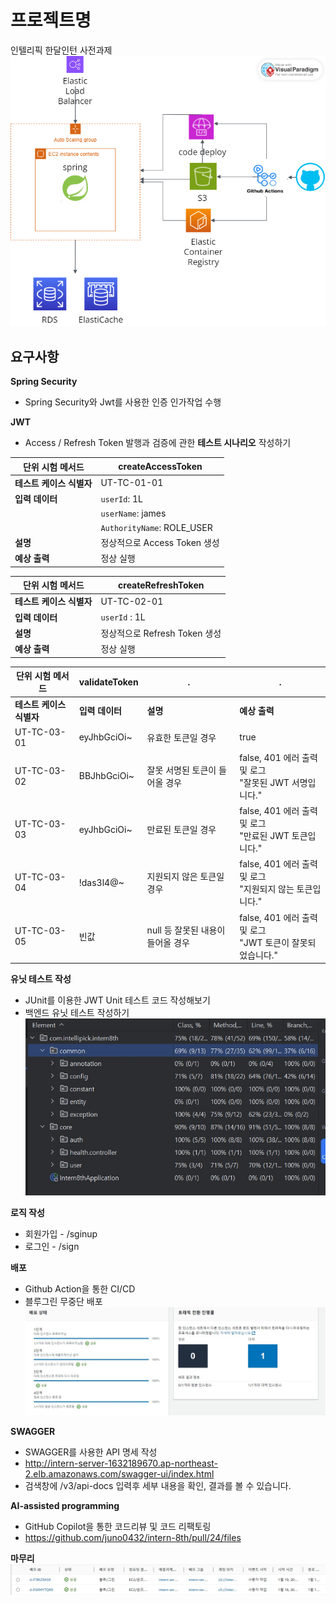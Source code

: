 # 프로젝트명
인텔리픽 한달인턴 사전과제
![설계도.png](readme/설계도.png)

## 요구사항
**Spring Security**
- Spring Security와 Jwt를 사용한 인증 인가작업 수행

**JWT**
-  Access / Refresh Token 발행과 검증에 관한 **테스트 시나리오** 작성하기

| 단위 시험 메서드            | createAccessToken           |
|-----------------------------|-----------------------------|
| **테스트 케이스 식별자**    | UT-TC-01-01                |
| **입력 데이터**             |`userId`: 1L             |
|                             |`userName`: james        |
|                             |`AuthorityName`: ROLE_USER |
| **설명**                   | 정상적으로 Access Token 생성 |
| **예상 출력**              | 정상 실행                   |

| 단위 시험 메서드         | createRefreshToken           |
|--------------------------|------------------------------|
| **테스트 케이스 식별자** | UT-TC-02-01                 |
| **입력 데이터**          | `userId` : 1L                  |
| **설명**                 | 정상적으로 Refresh Token 생성 |
| **예상 출력**            | 정상 실행                    |

| 단위 시험 메서드         | validateToken                | .| .|
|--------------------------|------------------------------|------------------------------|------------------------------|
| **테스트 케이스 식별자** | **입력 데이터**             | **설명**                          | **예상 출력**                                   |
| UT-TC-03-01             | eyJhbGciOi~                 | 유효한 토큰일 경우                 | true                                           |
| UT-TC-03-02             | BBJhbGciOi~                 | 잘못 서명된 토큰이 들어올 경우      | false, 401 에러 출력 및 로그 <br> "잘못된 JWT 서명입니다." |
| UT-TC-03-03             | eyJhbGciOi~                 | 만료된 토큰일 경우                 | false, 401 에러 출력 및 로그 <br> "만료된 JWT 토큰입니다." |
| UT-TC-03-04             | !das3l4@~                   | 지원되지 않은 토큰일 경우           | false, 401 에러 출력 및 로그 <br> "지원되지 않는 토큰입니다." |
| UT-TC-03-05             | 빈값                        | null 등 잘못된 내용이 들어올 경우    | false, 401 에러 출력 및 로그 <br> "JWT 토큰이 잘못되었습니다." |

**유닛 테스트 작성**
- JUnit를 이용한 JWT Unit 테스트 코드 작성해보기
- 백엔드 유닛 테스트 작성하기
![테스트코드.JPG](readme/테스트코드.JPG)

**로직 작성**
- 회원가입 - /sginup
- 로그인 - /sign

**배포**
- Github Action을 통한 CI/CD
- 블루그린 무중단 배포
![배포.JPG](readme/배포.JPG)

**SWAGGER**
- SWAGGER를 사용한 API 명세 작성
- http://intern-server-1632189670.ap-northeast-2.elb.amazonaws.com/swagger-ui/index.html
- 검색창에 /v3/api-docs 입력후 세부 내용을 확인, 결과를 볼 수 있습니다.

**AI-assisted programming**
- GitHub Copilot을 통한 코드리뷰 및 코드 리팩토링
- https://github.com/juno0432/intern-8th/pull/24/files

**마무리**
![재배포.JPG](readme/재배포.JPG)
